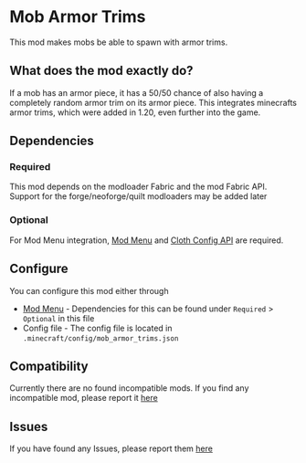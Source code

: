 # Mob Armor Trims
This mod makes mobs be able to spawn with armor trims.

## What does the mod exactly do?
If a mob has an armor piece, it has a 50/50 chance of also having a completely random armor trim on its armor piece. This integrates minecrafts armor trims, which were added in 1.20, even further into the game.

##  Dependencies

### Required
This mod depends on the modloader Fabric and the mod Fabric API.  
Support for the forge/neoforge/quilt modloaders may be added later

### Optional
For Mod Menu integration, [Mod Menu](https://modrinth.com/mod/modmenu) and [Cloth Config API](https://modrinth.com/mod/cloth-config)
are required.

## Configure

You can configure this mod either through

- [Mod Menu](https://modrinth.com/mod/modmenu) - Dependencies for this can be found under ```Required``` > ```Optional``` in this file
- Config file - The config file is located in ```.minecraft/config/mob_armor_trims.json```
 

## Compatibility
Currently there are no found incompatible mods. If you find any incompatible mod, please report it [here](https://github.com/Imajo24I/Mob-Armor-Trims-1.20.1/issues/new?assignees=&labels=&projects=&template=incompatibility.md&title=Incompatibility)

## Issues
If you have found any Issues, please report them [here](https://github.com/Imajo24I/Mob-Armor-Trims-1.20.1/issues/new?assignees=&labels=&projects=&template=bug_report.md&title=BUG)
